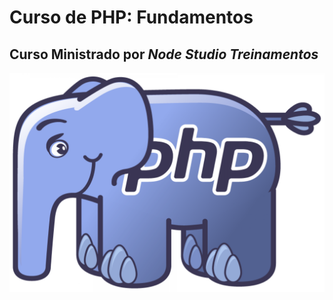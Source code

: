# Curso de PHP: Fundamentos
## Curso Ministrado por _Node Studio Treinamentos_

![Massacote PHP](massacote.png)
